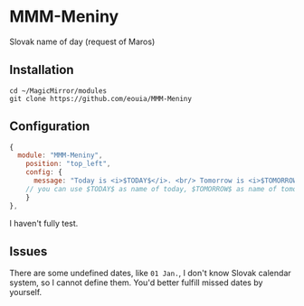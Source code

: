 # MMM-Meniny
Slovak name of day (request of Maros)

## Installation
```shell
cd ~/MagicMirror/modules
git clone https://github.com/eouia/MMM-Meniny
```

## Configuration
```javascript
{
  module: "MMM-Meniny",
	position: "top_left",
	config: {
	  message: "Today is <i>$TODAY$</i>. <br/> Tomorrow is <i>$TOMORROW$</i>."
    // you can use $TODAY$ as name of today, $TOMORROW$ as name of tomorrow.
	}
},
```

I haven't fully test.

## Issues
There are some undefined dates, like `01 Jan.`, I don't know Slovak calendar system, so I cannot define them. You'd better fulfill missed dates by yourself.
